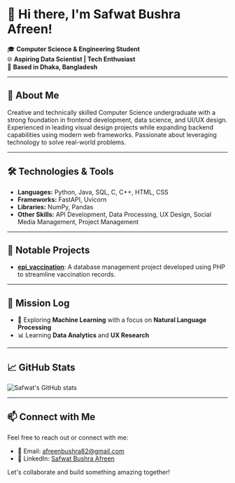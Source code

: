 # 👋 Hi there, I'm Safwat Bushra Afreen!

🎓 **Computer Science & Engineering Student**  
🌐 **Aspiring Data Scientist | Tech Enthusiast**  
📍 **Based in Dhaka, Bangladesh**

---

## 🚀 About Me

Creative and technically skilled Computer Science undergraduate with a strong foundation in frontend development, data science, and UI/UX design. Experienced in leading visual design projects while expanding backend capabilities using modern web frameworks. Passionate about leveraging technology to solve real-world problems.

---

## 🛠️ Technologies & Tools

- **Languages:** Python, Java, SQL, C, C++, HTML, CSS  
- **Frameworks:** FastAPI, Uvicorn  
- **Libraries:** NumPy, Pandas   
- **Other Skills:** API Development, Data Processing, UX Design, Social Media Management, Project Management

---

## 📂 Notable Projects

- **[epi_vaccination](https://github.com/Safwatbushra/epi_vaccination)**: A database management project developed using PHP to streamline vaccination records.  
---

## 🧭 Mission Log

- 🤖 Exploring **Machine Learning** with a focus on **Natural Language Processing**  
- 📊 Learning **Data Analytics** and **UX Research**
---

## 📈 GitHub Stats

![Safwat's GitHub stats](https://github-readme-stats.vercel.app/api?username=Safwatbushra&show_icons=true&theme=radical)

---

## 📫 Connect with Me

Feel free to reach out or connect with me:

- 📧 Email: afreenbushra82@gmail.com  
- 💼 LinkedIn: [Safwat Bushra Afreen](https://www.linkedin.com/in/safwat-bushra-afreen-48018b23b)

Let's collaborate and build something amazing together!
